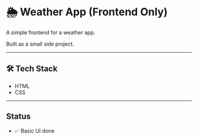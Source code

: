 # 🌦️ Weather App (Frontend Only)

A simple frontend for a weather app.  

Built as a small side project.

---

## 🛠️ Tech Stack

- HTML  
- CSS  

---

## Status

- ✅ Basic UI done
